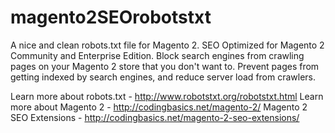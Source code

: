 # magento2SEOrobotstxt
A nice and clean robots.txt file for Magento 2. SEO Optimized for Magento 2 Community and Enterprise Edition. Block search engines from crawling pages on your Magento 2 store that you don't want to. Prevent pages from getting indexed by search engines, and reduce server load from crawlers.

Learn more about robots.txt - http://www.robotstxt.org/robotstxt.html
Learn more about Magento 2 - http://codingbasics.net/magento-2/
Magento 2 SEO Extensions - http://codingbasics.net/magento-2-seo-extensions/
